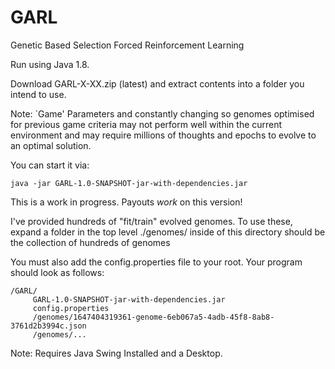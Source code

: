 # GARL
Genetic Based Selection Forced Reinforcement Learning

Run using Java 1.8.

Download GARL-X-XX.zip (latest) and extract contents into a folder you intend to use.

Note: `Game' Parameters and constantly changing so genomes optimised for previous game criteria may not perform well within the current environment and may require millions of thoughts and epochs to evolve to an optimal solution.

You can start it via:
```
java -jar GARL-1.0-SNAPSHOT-jar-with-dependencies.jar
```

This is a work in progress. Payouts *work* on this version!

I've provided hundreds of "fit/train" evolved genomes. To use these, expand a folder in the top level ./genomes/ inside of this directory should be the collection of hundreds of genomes

You must also add the config.properties file to your root. Your program should look as follows:

```
/GARL/
     GARL-1.0-SNAPSHOT-jar-with-dependencies.jar
     config.properties
     /genomes/1647404319361-genome-6eb067a5-4adb-45f8-8ab8-3761d2b3994c.json
     /genomes/...
```
Note: Requires Java Swing Installed and a Desktop.
